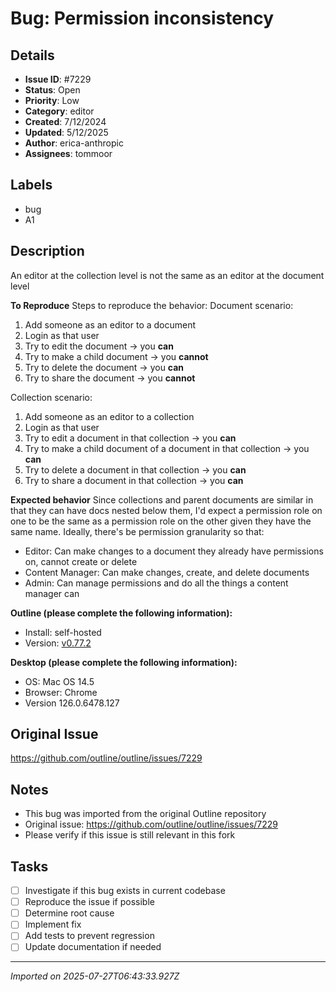 # Bug: Permission inconsistency

## Details
- **Issue ID**: #7229
- **Status**: Open
- **Priority**: Low
- **Category**: editor
- **Created**: 7/12/2024
- **Updated**: 5/12/2025
- **Author**: erica-anthropic
- **Assignees**: tommoor

## Labels
- bug
- A1

## Description
An editor at the collection level is not the same as an editor at the document level

**To Reproduce**
Steps to reproduce the behavior:
Document scenario:
1. Add someone as an editor to a document
2. Login as that user
3. Try to edit the document -> you **can**
4. Try to make a child document -> you **cannot**
5. Try to delete the document -> you **can**
6. Try to share the document -> you **cannot**

Collection scenario:
1. Add someone as an editor to a collection
2. Login as that user
3. Try to edit a document in that collection -> you **can**
4. Try to make a child document of a document in that collection -> you **can**
5. Try to delete a document in that collection -> you **can**
6. Try to share a document in that collection -> you **can**

**Expected behavior**
Since collections and parent documents are similar in that they can have docs nested below them, I'd expect a permission role on one to be the same as a permission role on the other given they have the same name. Ideally, there's be permission granularity so that:

- Editor: Can make changes to a document they already have permissions on, cannot create or delete
- Content Manager: Can make changes, create, and delete documents
- Admin: Can manage permissions and do all the things a content manager can

**Outline (please complete the following information):**
- Install: self-hosted
- Version: [v0.77.2](https://github.com/outline/outline/releases/tag/v0.77.2)

**Desktop (please complete the following information):**
 - OS: Mac OS 14.5
 - Browser: Chrome
 - Version 126.0.6478.127

## Original Issue
https://github.com/outline/outline/issues/7229

## Notes
- This bug was imported from the original Outline repository
- Original issue: https://github.com/outline/outline/issues/7229
- Please verify if this issue is still relevant in this fork

## Tasks
- [ ] Investigate if this bug exists in current codebase
- [ ] Reproduce the issue if possible
- [ ] Determine root cause
- [ ] Implement fix
- [ ] Add tests to prevent regression
- [ ] Update documentation if needed

---
*Imported on 2025-07-27T06:43:33.927Z*
